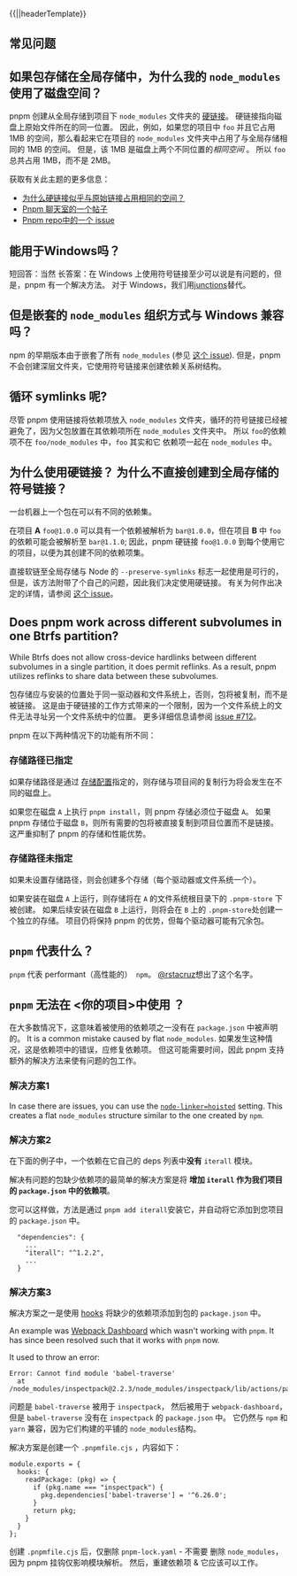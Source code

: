 {{||headerTemplate}}

## 常见问题

## 如果包存储在全局存储中，为什么我的 `node_modules` 使用了磁盘空间？[​](#如果包存储在全局存储中为什么我的-node_modules-使用了磁盘空间 "Direct link to 如果包存储在全局存储中为什么我的-node_modules-使用了磁盘空间")

pnpm 创建从全局存储到项目下 `node_modules` 文件夹的 [硬链接](https://en.wikipedia.org/wiki/Hard_link)。 硬链接指向磁盘上原始文件所在的同一位置。 因此，例如，如果您的项目中 `foo` 并且它占用 1MB 的空间，那么看起来它在项目的 `node_modules` 文件夹中占用了与全局存储相同的 1MB 的空间。 但是，该 1MB 是磁盘上两个不同位置的*相同空间* 。 所以 `foo` 总共占用 1MB，而不是 2MB。

获取有关此主题的更多信息：

* [为什么硬链接似乎与原始链接占用相同的空间？](https://unix.stackexchange.com/questions/88423/why-do-hard-links-seem-to-take-the-same-space-as-the-originals)
* [Pnpm 聊天室的一个帖子](https://gist.github.com/zkochan/106cfef49f8476b753a9cbbf9c65aff1)
* [Pnpm repo中的一个 issue](https://github.com/pnpm/pnpm/issues/794)

## 能用于Windows吗？[​](#能用于windows吗 "Direct link to 能用于Windows吗？")

短回答：当然 长答案：在 Windows 上使用符号链接至少可以说是有问题的，但是，pnpm 有一个解决方法。 对于 Windows，我们用[junctions](https://docs.microsoft.com/en-us/windows/win32/fileio/hard-links-and-junctions)替代。

## 但是嵌套的 `node_modules` 组织方式与 Windows 兼容吗？[​](#但是嵌套的-node_modules-组织方式与-windows-兼容吗 "Direct link to 但是嵌套的-node_modules-组织方式与-windows-兼容吗")

npm 的早期版本由于嵌套了所有 `node_modules` (参见 [这个 issue](https://github.com/nodejs/node-v0.x-archive/issues/6960)). 但是，pnpm 不会创建深层文件夹，它使用符号链接来创建依赖关系树结构。

## 循环 symlinks 呢?[​](#循环-symlinks-呢 "Direct link to 循环 symlinks 呢?")

尽管 pnpm 使用链接将依赖项放入 `node_modules` 文件夹，循环的符号链接已经被避免了，因为父包放置在其依赖项所在 `node_modules` 文件夹中。 所以 `foo`的依赖项不在 `foo/node_modules` 中，`foo` 其实和它 依赖项一起在 `node_modules` 中。

## 为什么使用硬链接？ 为什么不直接创建到全局存储的符号链接？[​](#为什么使用硬链接-为什么不直接创建到全局存储的符号链接 "Direct link to 为什么使用硬链接？ 为什么不直接创建到全局存储的符号链接？")

一台机器上一个包在可以有不同的依赖集。

在项目 **A** `foo@1.0.0` 可以具有一个依赖被解析为 `bar@1.0.0`，但在项目 **B** 中 `foo` 的依赖可能会被解析至 `bar@1.1.0`; 因此，pnpm 硬链接 `foo@1.0.0` 到每个使用它的项目，以便为其创建不同的依赖项集。

直接软链至全局存储与 Node 的 `--preserve-symlinks` 标志一起使用是可行的，但是，该方法附带了个自己的问题，因此我们决定使用硬链接。 有关为何作出决定的详情，请参阅 [这个 issue](https://github.com/nodejs/node-eps/issues/46)。

## Does pnpm work across different subvolumes in one Btrfs partition?[​](#does-pnpm-work-across-different-subvolumes-in-one-btrfs-partition "Direct link to Does pnpm work across different subvolumes in one Btrfs partition?")

While Btrfs does not allow cross-device hardlinks between different subvolumes in a single partition, it does permit reflinks. As a result, pnpm utilizes reflinks to share data between these subvolumes.

包存储应与安装的位置处于同一驱动器和文件系统上，否则，包将被复制，而不是被链接。 这是由于硬链接的工作方式带来的一个限制，因为一个文件系统上的文件无法寻址另一个文件系统中的位置。 更多详细信息请参阅 [issue #712](https://github.com/pnpm/pnpm/issues/712)。

pnpm 在以下两种情况下的功能有所不同：

### 存储路径已指定[​](#存储路径已指定 "Direct link to 存储路径已指定")

如果存储路径是通过 [存储配置](https://pnpm.io/zh/configuring)指定的，则存储与项目间的复制行为将会发生在不同的磁盘上。

如果您在磁盘 `A` 上执行 `pnpm install`，则 pnpm 存储必须位于磁盘 `A`。 如果 pnpm 存储位于磁盘 `B`，则所有需要的包将被直接复制到项目位置而不是链接。 这严重抑制了 pnpm 的存储和性能优势。

### 存储路径未指定[​](#存储路径未指定 "Direct link to 存储路径未指定")

如果未设置存储路径，则会创建多个存储（每个驱动器或文件系统一个）。

如果安装在磁盘 `A` 上运行，则存储将在 `A` 的文件系统根目录下的 `.pnpm-store` 下被创建。 如果后续安装在磁盘 `B` 上运行，则将会在 `B` 上的 `.pnpm-store`处创建一个独立的存储。 项目仍将保持 pnpm 的优势，但每个驱动器可能有冗余包。

## `pnpm` 代表什么？[​](#pnpm-代表什么 "Direct link to pnpm-代表什么")

`pnpm` 代表 performant（高性能的）` npm`。 [@rstacruz](https://github.com/rstacruz/)想出了这个名字。

## `pnpm` 无法在 <!-- --><<!-- -->你的项目>中使用 ？[​](#pnpm-无法在-你的项目中使用- "Direct link to pnpm-无法在-你的项目中使用-")

在大多数情况下，这意味着被使用的依赖项之一没有在 `package.json` 中被声明的。 It is a common mistake caused by flat `node_modules`. 如果发生这种情况，这是依赖项中的错误，应修复依赖项。 但这可能需要时间，因此 pnpm 支持额外的解决方法来使有问题的包工作。

### 解决方案1[​](#解决方案1 "Direct link to 解决方案1")

In case there are issues, you can use the [`node-linker=hoisted`](https://pnpm.io/zh/npmrc#node-linker) setting. This creates a flat `node_modules` structure similar to the one created by `npm`.

### 解决方案2[​](#解决方案2 "Direct link to 解决方案2")

在下面的例子中，一个依赖在它自己的 deps 列表中**没有** `iterall` 模块。

解决有问题的包缺少依赖项的最简单的解决方案是将 **增加 `iterall` 作为我们项目的 `package.json` 中的依赖项**。

您可以这样做，方法是通过 `pnpm add iterall`安装它，并自动将它添加到您项目的 `package.json` 中。

```
  "dependencies": {
    ...
    "iterall": "^1.2.2",
    ...
  }
```

### 解决方案3[​](#解决方案3 "Direct link to 解决方案3")

解决方案之一是使用 [hooks](https://pnpm.io/zh/pnpmfile#hooks) 将缺少的依赖项添加到包的 `package.json` 中。

An example was [Webpack Dashboard](https://github.com/pnpm/pnpm/issues/1043) which wasn't working with `pnpm`. It has since been resolved such that it works with `pnpm` now.

It used to throw an error:

```
Error: Cannot find module 'babel-traverse'
  at /node_modules/inspectpack@2.2.3/node_modules/inspectpack/lib/actions/parse
```

问题是 `babel-traverse` 被用于 `inspectpack`， 然后被用于 `webpack-dashboard`，但是 `babel-traverse` 没有在 `inspectpack` 的 `package.json` 中。 它仍然与 `npm` 和 `yarn` 兼容，因为它们构建的平铺的 `node_modules`结构。

解决方案是创建一个 `.pnpmfile.cjs` ，内容如下：

```
module.exports = {
  hooks: {
    readPackage: (pkg) => {
      if (pkg.name === "inspectpack") {
        pkg.dependencies['babel-traverse'] = '^6.26.0';
      }
      return pkg;
    }
  }
};
```

创建 `.pnpmfile.cjs` 后，仅删除 `pnpm-lock.yaml` - 不需要 删除 `node_modules`，因为 pnpm 挂钩仅影响模块解析。 然后，重建依赖项 & 它应该可以工作。
